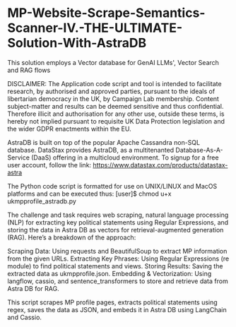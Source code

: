 # MP-Website-Scrape-Semantics-Scanner-IV.-THE-ULTIMATE-Solution-With-AstraDB
This solution employs a Vector database for GenAI LLMs', Vector Search and RAG flows

DISCLAIMER: The Application code script and tool is intended to facilitate research, by authorised and approved parties, pursuant to the ideals of libertarian democracy in the UK, by Campaign Lab membership. Content subject-matter and results can be deemed sensitive and thus confidential. Therefore illicit and authorisation for any other use, outside these terms, is hereby not implied pursuant to requisite UK Data Protection legislation and the wider GDPR enactments within the EU.

AstraDB is built on top of the popular Apache Cassandra non-SQL database. DataStax provides AstraDB, as a multitenanted Database-As-A-Service (DaaS) offering in a multicloud environment. To signup for a free user account, follow the link: https://www.datastax.com/products/datastax-astra 

The Python code script is formatted for use on UNIX/LINUX and MacOS platforms and can be executed thus: [user]$ chmod u+x ukmpprofile_astradb.py 

The challenge and task requires web scraping, natural language processing (NLP) for extracting key political statements using Regular Expressions, and storing the data in Astra DB as vectors for retrieval-augmented generation (RAG). Here’s a breakdown of the approach:

Scraping Data: Using requests and BeautifulSoup to extract MP information from the given URLs.
Extracting Key Phrases: Using Regular Expressions (re module) to find political statements and views.
Storing Results: Saving the extracted data as ukmpprofile.json.
Embedding & Vectorization: Using langflow, cassio, and sentence_transformers to store and retrieve data from Astra DB for RAG.

This script scrapes MP profile pages, extracts political statements using regex, saves the data as JSON, and embeds it in Astra DB using LangChain and Cassio.


